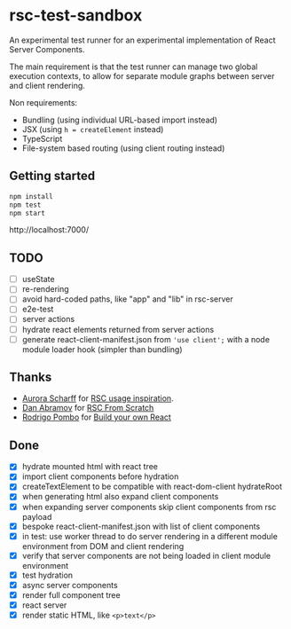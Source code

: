 # rsc-test-sandbox

An experimental test runner for an experimental implementation of React Server Components. 

The main requirement is that the test runner can manage two global execution contexts, to allow for separate module graphs between server and client rendering.

Non requirements:
- Bundling (using individual URL-based import instead)
- JSX (using `h = createElement` instead)
- TypeScript
- File-system based routing (using client routing instead)

## Getting started

```sh
npm install
npm test
npm start
```

http://localhost:7000/

## TODO

- [ ] useState
- [ ] re-rendering
- [ ] avoid hard-coded paths, like "app" and "lib" in rsc-server
- [ ] e2e-test
- [ ] server actions
- [ ] hydrate react elements returned from server actions
- [ ] generate react-client-manifest.json from `'use client';` with a node module loader hook (simpler than bundling)

## Thanks

- [Aurora Scharff](https://github.com/aurorascharff) for [RSC usage inspiration](https://github.com/aurorascharff/next14-remix-jokes-rebuild).
- [Dan Abramov](https://github.com/gaearon) for [RSC From Scratch](https://github.com/reactwg/server-components/discussions/5)
- [Rodrigo Pombo](https://pomb.us/) for [Build your own React](https://pomb.us/build-your-own-react/)

## Done

- [x] hydrate mounted html with react tree
- [x] import client components before hydration
- [x] createTextElement to be compatible with react-dom-client hydrateRoot
- [x] when generating html also expand client components
- [x] when expanding server components skip client components from rsc payload
- [x] bespoke react-client-manifest.json with list of client components
- [x] in test: use worker thread to do server rendering in a different module environment from DOM and client rendering 
- [x] verify that server components are not being loaded in client module environment
- [x] test hydration
- [x] async server components
- [x] render full component tree
- [x] react server
- [x] render static HTML, like `<p>text</p>`
